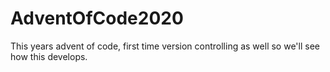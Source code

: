 # AdventOfCode2020

This years advent of code, first time version controlling as well so we'll see how this develops.
